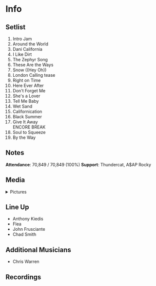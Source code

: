 # Info

## Setlist

1. Intro Jam
2. Around the World
3. Dani California
4. I Like Dirt
5. The Zephyr Song
6. These Are the Ways
7. Snow ((Hey Oh))
8. London Calling tease
9. Right on Time
10. Here Ever After
11. Don't Forget Me
12. She's a Lover
13. Tell Me Baby
14. Wet Sand
15. Californication
16. Black Summer
17. Give It Away
<br>ENCORE BREAK
18. Soul to Squeeze
19. By the Way

## Notes

**Attendance**: 70,849 / 70,849 (100%)
**Support**: Thundercat, A$AP Rocky

## Media 

<details>
  <summary>Pictures</summary>
  <!--<img alt="Setlist" title="Setlist" src="_.jpg" height="200" />-->
</details>

## Line Up

* Anthony Kiedis
* Flea
* John Frusciante
* Chad Smith

## Additional Musicians
* Chris Warren

## Recordings

